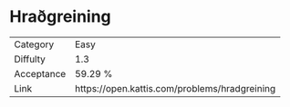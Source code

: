# Hraðgreining

<table>
    <tr>
        <td>Category</td>
        <td>Easy</td>
    </tr>
    <tr>
        <td>Diffulty</td>
        <td>1.3</td>
    </tr>
    <tr>
        <td>Acceptance</td>
        <td>59.29 %</td>
    </tr>
    <tr>
        <td>Link</td>
        <td>https://open.kattis.com/problems/hradgreining</td>
    </tr>
</table>